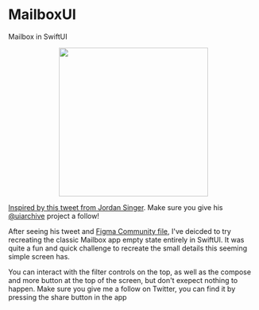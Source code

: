 # MailboxUI
Mailbox in SwiftUI

<p align="center">
  <img src="https://user-images.githubusercontent.com/23082132/158019856-51a1dfa2-56a7-4e14-a742-6d9d27164c78.png" width="300" />
</p>


[Inspired by this tweet from Jordan Singer](https://twitter.com/jsngr/status/1502401705429905420). Make sure you give his [@uiarchive](https://twitter.com/uiarchive) project a follow!

After seeing his tweet and [Figma Community file](https://www.figma.com/community/file/1084228418951410787), I've deicded to try recreating the classic Mailbox app empty state entirely in SwiftUI. It was quite a fun and quick challenge to recreate the small details this seeming simple screen has.

You can interact with the filter controls on the top, as well as the compose and more button at the top of the screen, but don't exepect nothing to happen. Make sure you give me a follow on Twitter, you can find it by pressing the share button in the app
